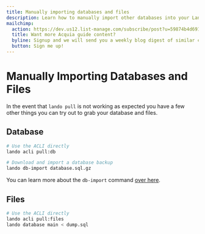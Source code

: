 ```yaml
---
title: Manually importing databases and files
description: Learn how to manually import other databases into your Lando Acquia site.
mailchimp:
  action: https://dev.us12.list-manage.com/subscribe/post?u=59874b4d6910fa65e724a4648&amp;id=613837077f
  title: Want more Acquia guide content?
  byline: Signup and we will send you a weekly blog digest of similar content to keep you satiated.
  button: Sign me up!
---
```


# Manually Importing Databases and Files

In the event that `lando pull` is not working as expected you have a few other things you can try out to grab your database and files.

## Database

```bash
# Use the ACLI directly
lando acli pull:db

# Download and import a database backup
lando db-import database.sql.gz
```

You can learn more about the `db-import` command [over here](https://docs.lando.dev/guides/db-import.html).

## Files

```bash
# Use the ACLI directly
lando acli pull:files
lando database main < dump.sql
```
